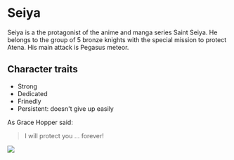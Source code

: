 # Seiya

Seiya is a the protagonist of the anime and manga series Saint Seiya. He belongs to the group of 5 bronze knights with the special mission to protect Atena. His main attack is Pegasus meteor.

## Character traits
* Strong
* Dedicated
* Frinedly
* Persistent: doesn't give up easily

As Grace Hopper said:
> I will protect you
> ... forever!

<img src="https://dibujando.net/files/fs/p/i/2018/11/1795314_10205025624779534_287552923220490783_o_344232.jpg"/>
